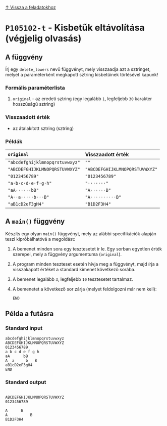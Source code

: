
[↑ Vissza a feladatokhoz](./README.md)

# `P105102-t` - Kisbetűk eltávolítása (végjelig olvasás)

## A függvény

Írj egy `delete_lowers` nevű függvényt, mely visszaadja azt a sztringet, melyet a paraméterként megkapott sztring kisbetűinek törlésével kapunk!

### Formális paraméterlista

1. `original` - az eredeti sztring (egy legalább `1`, legfeljebb `30` karakter hosszúságú sztring)

### Visszaadott érték

* az átalakított sztring (sztring)

### Példák

| `original` | Visszaadott érték | 
| :--- | :-- | 
| `"abcdefghijklmnopqrstuvwxyz"` | `""` | 
| `"ABCDEFGHIJKLMNOPQRSTUVWXYZ"` | `"ABCDEFGHIJKLMNOPQRSTUVWXYZ"` | 
| `"0123456789"` | `"0123456789"` | 
| `"a·b·c·d·e·f·g·h"` | `"·······"` | 
| `"aA······bB"` | `"A······B"` | 
| `"A··a·····b···B"` | `"A··········B"` | 
| `"aB1cD2eF3gH4"` | `"B1D2F3H4"` | 

## A `main()` függvény

Készíts egy olyan `main()` függvényt, mely az alábbi specifikációk alapján teszi kipróbálhatóvá a megoldást:

1. A bemenet minden sora egy tesztesetet ír le. Egy sorban egyetlen érték szerepel, mely a függvény argumentuma (`original`).
1. A program minden teszteset esetén hívja meg a függvényt, majd írja a visszakapott értéket a standard kimenet következő sorába.
1. A bemenet legalább `3`, legfeljebb `10` tesztesetet tartalmaz.
1. A bemenetet a következő sor zárja (melyet feldolgozni már nem kell):

	```
	END
	```

## Példa a futásra

### Standard input

```
abcdefghijklmnopqrstuvwxyz
ABCDEFGHIJKLMNOPQRSTUVWXYZ
0123456789
a b c d e f g h
aA      bB
A  a     b   B
aB1cD2eF3gH4
END
```

### Standard output

```

ABCDEFGHIJKLMNOPQRSTUVWXYZ
0123456789

A      B
A          B
B1D2F3H4
```